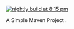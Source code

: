 [![nightly build at 8:15 pm](https://github.com/Reyvelution/TestAutoMaven/actions/workflows/run_nightly_build.yml/badge.svg)](https://github.com/Reyvelution/TestAutoMaven/actions/workflows/run_nightly_build.yml)

A Simple Maven Project .


